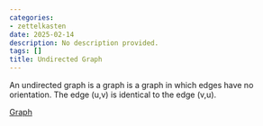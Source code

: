 ```yaml
---
categories:
- zettelkasten
date: 2025-02-14
description: No description provided.
tags: []
title: Undirected Graph
---
```


An undirected graph is a graph is a graph in which edges have no orientation. The edge (u,v) is identical to the edge (v,u).

[Graph](Graph.md)